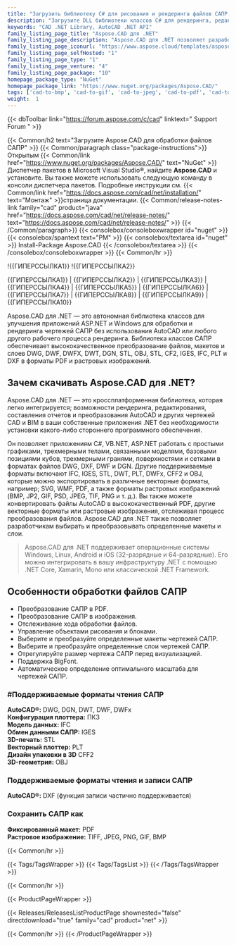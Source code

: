```yaml
---
title: "Загрузить библиотеку C# для рисования и рендеринга файлов САПР | Aspose.CAD"
description: "Загрузите DLL библиотеки классов C# для рендеринга, редактирования, составления отчетов и преобразования AutoCAD®, CAD, BIM в форматы PDF и изображений через API. Выберите и конвертируйте определенные макеты, слои."
keywords: "CAD .NET Library, AutoCAD .NET API"
family_listing_page_title: "Aspose.CAD для .NET"
family_listing_page_description: "Aspose.CAD для .NET позволяет разработчикам конвертировать AutoCAD DWG и DXF и DGN, DWF, DWFX, IFC, IGS, IGES, STL, DWT, FBX, CF2, CFF2, OBJ и другие файлы форматов CAD в PDF, SVG, WMF и Растровые изображения. Это собственный API, не требующий установки AutoCAD или любого другого программного обеспечения."
family_listing_page_iconurl: "https://www.aspose.cloud/templates/aspose/App_Themes/V3/images/cad/272x272/aspose_cad-for-net-min.png"
family_listing_page_selfHosted: "1"
family_listing_page_type: "1"
family_listing_page_venture: "4"
family_listing_page_package: "10"
homepage_package_type: "NuGet"
homepage_package_link: "https://www.nuget.org/packages/Aspose.CAD/"
tags: ['cad-to-bmp', 'cad-to-gif', 'cad-to-jpeg', 'cad-to-pdf', 'cad-to-png', 'cad-to-tiff', 'dwf-to-bmp', 'dwf-to-gif', 'dwf-to-jpeg', 'dwf-to-png', 'dwf-to-tiff', 'dwg-to-bmp', 'dwg-to-gif', 'dwg-to-jpeg', 'dwg-to-png', 'dwg-to-tiff', 'dxf-to-bmp', 'dxf-to-gif', 'dxf-to-jpeg', 'dxf-to-png', 'dxf-to-tiff']
weight:  1
---
```


{{< dbToolbar link="https://forum.aspose.com/c/cad" linktext=" Support Forum " >}}

{{< Common/h2 text="Загрузите Aspose.CAD для обработки файлов САПР"  >}}
{{< Common/paragraph class="package-instructions">}}
Открытым
{{< Common/link href="https://www.nuget.org/packages/Aspose.CAD/" text="NuGet"  >}}Диспетчер пакетов в Microsoft Visual Studio®, найдите <b>Aspose.CAD</b> и установите. Вы также можете использовать следующую команду в консоли диспетчера пакетов. Подробные инструкции см.
{{< Common/link href="https://docs.aspose.com/cad/net/installation/" text="Монтаж"  >}}страница документации.
{{< Common/release-notes-link family="cad" product="java" href="https://docs.aspose.com/cad/net/release-notes/" text="https://docs.aspose.com/cad/net/release-notes/"  >}}
{{< /Common/paragraph>}}
{{< consolebox/consoleboxwrapper id="nuget" >}}
       {{< consolebox/spantext text="PM" >}}
       {{< consolebox/textarea id="nuget" >}} Install-Package Aspose.CAD {{< /consolebox/textarea >}}
{{< /consolebox/consoleboxwrapper >}}
{{< Common/hr >}}

!{{ГИПЕРССЫЛКА1}} !{{ГИПЕРССЫЛКА2}}

{{ГИПЕРССЫЛКА1}} | {{ГИПЕРССЫЛКА2}} | {{ГИПЕРССЫЛКА3}} | {{ГИПЕРССЫЛКА4}} | {{ГИПЕРССЫЛКА5}} | {{ГИПЕРССЫЛКА6}} | {{ГИПЕРССЫЛКА7}} | {{ГИПЕРССЫЛКА8}} | {{ГИПЕРССЫЛКА9}} | {{ГИПЕРССЫЛКА10}}

Aspose.CAD для .NET — это автономная библиотека классов для улучшения приложений ASP.NET и Windows для обработки и рендеринга чертежей САПР без использования AutoCAD или любого другого рабочего процесса рендеринга. Библиотека классов САПР обеспечивает высококачественное преобразование файлов, макетов и слоев DWG, DWF, DWFX, DWT, DGN, STL, OBJ, STL, CF2, IGES, IFC, PLT и DXF в форматы PDF и растровых изображений.

## Зачем скачивать Aspose.CAD для .NET?

Aspose.CAD для .NET — это кроссплатформенная библиотека, которая легко интегрируется; возможности рендеринга, редактирования, составления отчетов и преобразования AutoCAD и других чертежей CAD и BIM в ваши собственные приложения .NET без необходимости установки какого-либо стороннего программного обеспечения.

Он позволяет приложениям C#, VB.NET, ASP.NET работать с простыми графиками, трехмерными телами, связанными моделями, базовыми позициями кубов, трехмерными гранями, поверхностями и сетками в форматах файлов DWG, DXF, DWF и DGN. Другие поддерживаемые форматы включают IFC, IGES, STL, DWT, PLT, DWFx, CFF2 и OBJ, которые можно экспортировать в различные векторные форматы, например; SVG, WMF, PDF, а также форматы растровых изображений (BMP, JP2, GIF, PSD, JPEG, TIF, PNG и т. д.). Вы также можете конвертировать файлы AutoCAD в высококачественный PDF, другие векторные форматы или растровые изображения, отслеживая процесс преобразования файлов. Aspose.CAD для .NET также позволяет разработчикам выбирать и преобразовывать определенные макеты и слои.

> Aspose.CAD для .NET поддерживает операционные системы Windows, Linux, Android и iOS (32-разрядные и 64-разрядные). Его можно интегрировать в вашу инфраструктуру .NET с помощью .NET Core, Xamarin, Mono или классической .NET Framework.

## Особенности обработки файлов САПР

- Преобразование САПР в PDF.
- Преобразование САПР в изображения.
- Отслеживание хода обработки файлов.
- Управление объектами рисования и блоками.
- Выберите и преобразуйте определенные макеты чертежей САПР.
- Выберите и преобразуйте определенные слои чертежей САПР.
- Отрегулируйте размер чертежа САПР перед визуализацией.
- Поддержка BigFont.
- Автоматическое определение оптимального масштаба для чертежей САПР.

### #Поддерживаемые форматы чтения САПР

**AutoCAD®:** DWG, DGN, DWT, DWF, DWFx\
**Конфигурация плоттера:** ПК3\
**Модель данных:** IFC\
**Обмен данными САПР:** IGES\
**3D-печать:** STL\
**Векторный плоттер:** PLT\
**Дизайн упаковки в 3D** CFF2\
**3D-геометрия:** OBJ

### Поддерживаемые форматы чтения и записи САПР

**AutoCAD®:** DXF (функция записи частично поддерживается)

### Сохранить САПР как

**Фиксированный макет:** PDF\
**Растровое изображение:** TIFF, JPEG, PNG, GIF, BMP

{{< Common/hr >}}

{{< Tags/TagsWrapper >}}
 {{< Tags/TagsList >}}
{{< /Tags/TagsWrapper >}}

{{< Common/hr >}}

{{< ProductPageWrapper >}}
<!-- ReleasesListProductPage-->
   {{< Releases/ReleasesListProductPage shownested="false"  directdownload="true" family="cad" product="net" >}}
<!-- /ReleasesListProductPage-->
{{< Common/hr >}}
{{< /ProductPageWrapper >}}

